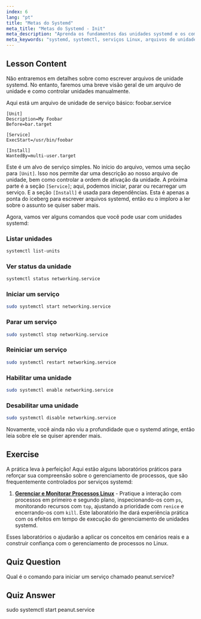 ```yaml
---
index: 6
lang: "pt"
title: "Metas do Systemd"
meta_title: "Metas do Systemd - Init"
meta_description: "Aprenda os fundamentos das unidades systemd e os comandos essenciais do systemctl. Entenda como gerenciar serviços, visualizar status e habilitar unidades no Linux. Comece sua jornada!"
meta_keywords: "systemd, systemctl, serviços Linux, arquivos de unidade, iniciante, tutorial, guia, comandos Linux"
---
```


## Lesson Content

Não entraremos em detalhes sobre como escrever arquivos de unidade systemd. No entanto, faremos uma breve visão geral de um arquivo de unidade e como controlar unidades manualmente.

Aqui está um arquivo de unidade de serviço básico: foobar.service

```
[Unit]
Description=My Foobar
Before=bar.target

[Service]
ExecStart=/usr/bin/foobar

[Install]
WantedBy=multi-user.target
```

Este é um alvo de serviço simples. No início do arquivo, vemos uma seção para `[Unit]`. Isso nos permite dar uma descrição ao nosso arquivo de unidade, bem como controlar a ordem de ativação da unidade. A próxima parte é a seção `[Service]`; aqui, podemos iniciar, parar ou recarregar um serviço. E a seção `[Install]` é usada para dependências. Esta é apenas a ponta do iceberg para escrever arquivos systemd, então eu o imploro a ler sobre o assunto se quiser saber mais.

Agora, vamos ver alguns comandos que você pode usar com unidades systemd:

### Listar unidades

```bash
systemctl list-units
```

### Ver status da unidade

```bash
systemctl status networking.service
```

### Iniciar um serviço

```bash
sudo systemctl start networking.service
```

### Parar um serviço

```bash
sudo systemctl stop networking.service
```

### Reiniciar um serviço

```bash
sudo systemctl restart networking.service
```

### Habilitar uma unidade

```bash
sudo systemctl enable networking.service
```

### Desabilitar uma unidade

```bash
sudo systemctl disable networking.service
```

Novamente, você ainda não viu a profundidade que o systemd atinge, então leia sobre ele se quiser aprender mais.

## Exercise

A prática leva à perfeição! Aqui estão alguns laboratórios práticos para reforçar sua compreensão sobre o gerenciamento de processos, que são frequentemente controlados por serviços systemd:

1. **[Gerenciar e Monitorar Processos Linux](https://labex.io/pt/labs/comptia-manage-and-monitor-linux-processes-590864)** - Pratique a interação com processos em primeiro e segundo plano, inspecionando-os com `ps`, monitorando recursos com `top`, ajustando a prioridade com `renice` e encerrando-os com `kill`. Este laboratório lhe dará experiência prática com os efeitos em tempo de execução do gerenciamento de unidades systemd.

Esses laboratórios o ajudarão a aplicar os conceitos em cenários reais e a construir confiança com o gerenciamento de processos no Linux.

## Quiz Question

Qual é o comando para iniciar um serviço chamado peanut.service?

## Quiz Answer

sudo systemctl start peanut.service
